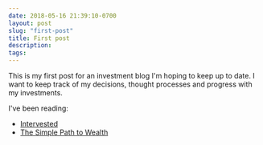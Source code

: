 ```yaml
---
date: 2018-05-16 21:39:10-0700
layout: post
slug: "first-post"
title: First post
description:
tags:
---
```


This is my first post for an investment blog I'm hoping to keep up to date. I want to keep track of my decisions, thought processes and progress with my investments.

I've been reading:

* [Intervested](https://amzn.to/2GrNQsO)
* [The Simple Path to Wealth](https://amzn.to/2GqwhcT) 

